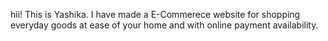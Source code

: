 hii! This is Yashika.
I have made a E-Commerece website for shopping everyday goods at ease of your home and with online payment availability.
